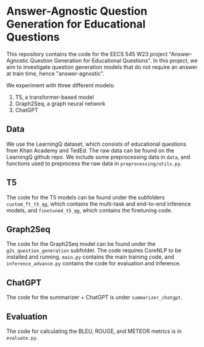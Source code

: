 # Answer-Agnostic Question Generation for Educational Questions

This repository contains the code for the EECS 545 W23 project "Answer-Agnostic Question Generation for Educational Questions". In this project, we aim to investigate question generation models that do not require an answer at train time, hence "answer-agnostic".

We experiment with three different models:
1. T5, a transformer-based model
2. Graph2Seq, a graph neural network
3. ChatGPT

## Data
We use the LearningQ dataset, which consists of educational questions from Khan Academy and TedEd. The raw data can be found on the LearningQ github repo. We include some preprocessing data in ``data``, and functions used to preprocess the raw data in ``preprocessing/utils.py``.

## T5
The code for the T5 models can be found under the subfolders ``custom_ft_t5_qg``, which contains the multi-task and end-to-end inference models, and ``finetuned_t5_qg``, which contains the finetuning code.

## Graph2Seq
The code for the Graph2Seq model can be found under the ``g2s_question_generation`` subfolder. The code requires CoreNLP to be installed and running. ``main.py`` contains the main training code, and ``inference_advance.py`` contains the code for evaluation and inference.

## ChatGPT
The code for the summarizer + ChatGPT is under ``summarizer_chatgpt``. 

## Evaluation
The code for calculating the BLEU, ROUGE, and METEOR metrics is in ``evaluate.py``.